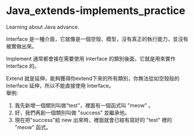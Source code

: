 # Java_extends-implements_practice
 Learning about Java advance.

Interface 是一種介面，它就像是一個空殼、模型，沒有真正的執行能力，並沒有被實做出來。</br>

Implement 通常都會接在需要使用 Interface 的類別後面，它就是用來實作 Interface 的。</br>

Extend 就是延伸，能夠獲得你extend下來的所有類別，你無法從如空殼般的 Interface 延伸，所以不能直接使用 Interface。</br>
舉例:</br>
1. 我先新增一個類別叫做"test"，裡面有一個函式叫 "meow" 。</br>
2. 好，我們再創一個類別叫做 "success" 並繼承他。</br>
3. 現在把"success"給 new 出來時，裡面就會已經有寫好的 "test" 裡的 "meow" 函式。</br>
